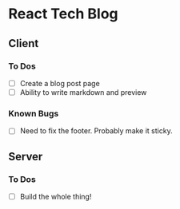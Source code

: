 # React Tech Blog

## Client

### To Dos

- [ ] Create a blog post page
- [ ] Ability to write markdown and preview

### Known Bugs

- [ ] Need to fix the footer. Probably make it sticky.

## Server

### To Dos

- [ ] Build the whole thing!
